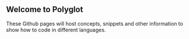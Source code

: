 ## Welcome to Polyglot

These Github pages will host concepts, snippets and other information to show how to code in different languages.

